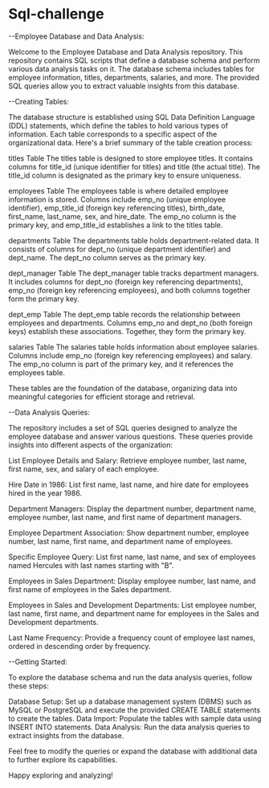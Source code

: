 # Sql-challenge

--Employee Database and Data Analysis: 

Welcome to the Employee Database and Data Analysis repository. This repository contains SQL scripts that define a database schema and perform various data analysis tasks on it. The database schema includes tables for employee information, titles, departments, salaries, and more. The provided SQL queries allow you to extract valuable insights from this database.


--Creating Tables:


The database structure is established using SQL Data Definition Language (DDL) statements, which define the tables to hold various types of information. Each table corresponds to a specific aspect of the organizational data. Here's a brief summary of the table creation process:

titles Table
The titles table is designed to store employee titles. It contains columns for title_id (unique identifier for titles) and title (the actual title). The title_id column is designated as the primary key to ensure uniqueness.

employees Table
The employees table is where detailed employee information is stored. Columns include emp_no (unique employee identifier), emp_title_id (foreign key referencing titles), birth_date, first_name, last_name, sex, and hire_date. The emp_no column is the primary key, and emp_title_id establishes a link to the titles table.

departments Table
The departments table holds department-related data. It consists of columns for dept_no (unique department identifier) and dept_name. The dept_no column serves as the primary key.

dept_manager Table
The dept_manager table tracks department managers. It includes columns for dept_no (foreign key referencing departments), emp_no (foreign key referencing employees), and both columns together form the primary key.

dept_emp Table
The dept_emp table records the relationship between employees and departments. Columns emp_no and dept_no (both foreign keys) establish these associations. Together, they form the primary key.

salaries Table
The salaries table holds information about employee salaries. Columns include emp_no (foreign key referencing employees) and salary. The emp_no column is part of the primary key, and it references the employees table.

These tables are the foundation of the database, organizing data into meaningful categories for efficient storage and retrieval.



--Data Analysis Queries:

  The repository includes a set of SQL queries designed to analyze the employee database and answer various questions. These queries provide insights into different aspects of the organization:

  List Employee Details and Salary: Retrieve employee number, last name, first name, sex, and salary of each employee.

  Hire Date in 1986: List first name, last name, and hire date for employees hired in the year 1986.

  Department Managers: Display the department number, department name, employee number, last name, and first name of department managers.

  Employee Department Association: Show department number, employee number, last name, first name, and department name of employees.

  Specific Employee Query: List first name, last name, and sex of employees named Hercules with last names starting with "B".

  Employees in Sales Department: Display employee number, last name, and first name of employees in the Sales department.

  Employees in Sales and Development Departments: List employee number, last name, first name, and department name for employees in the Sales and Development departments.

  Last Name Frequency: Provide a frequency count of employee last names, ordered in descending order by frequency.





--Getting Started:

To explore the database schema and run the data analysis queries, follow these steps:

Database Setup: Set up a database management system (DBMS) such as MySQL or PostgreSQL and execute the provided CREATE TABLE statements to create the tables.
Data Import: Populate the tables with sample data using INSERT INTO statements.
Data Analysis: Run the data analysis queries to extract insights from the database.


Feel free to modify the queries or expand the database with additional data to further explore its capabilities.

Happy exploring and analyzing!

